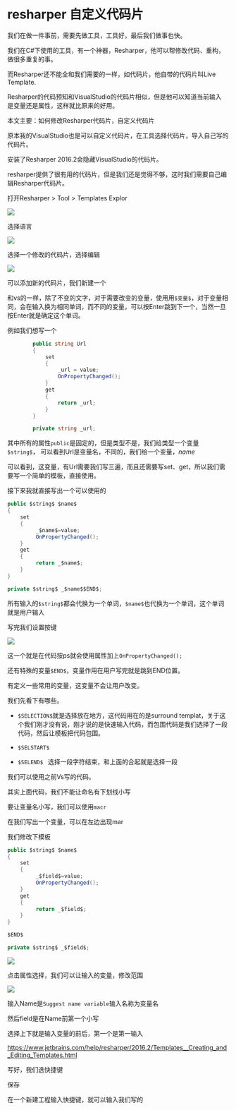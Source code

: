 # resharper 自定义代码片

我们在做一件事前，需要先做工具，工具好，最后我们做事也快。

我们在C#下使用的工具，有一个神器，Resharper，他可以帮修改代码、重构，做很多重复的事。

而Resharper还不能全和我们需要的一样，如代码片，他自带的代码片叫Live Template.

Resharper的代码预知和VisualStudio的代码片相似，但是他可以知道当前输入
是变量还是属性，这样就比原来的好用。

本文主要：如何修改Resharper代码片，自定义代码片

<!--more-->

原本我的VisualStudio也是可以自定义代码片，在工具选择代码片，导入自己写的代码片。

安装了Resharper 2016.2会隐藏VisualStudio的代码片。

resharper提供了很有用的代码片，但是我们还是觉得不够，这时我们需要自己编辑Resharper代码片。

打开Resharper > Tool > Templates Explor

![](http://7xqpl8.com1.z0.glb.clouddn.com/76a67ab5-7429-4e23-8bd2-6d6d68755c8e2016122205413.jpg)

选择语言

![](http://7xqpl8.com1.z0.glb.clouddn.com/76a67ab5-7429-4e23-8bd2-6d6d68755c8e2016122205450.jpg)

选择一个修改的代码片，选择编辑

![](http://7xqpl8.com1.z0.glb.clouddn.com/76a67ab5-7429-4e23-8bd2-6d6d68755c8e2016122205827.jpg)

可以添加新的代码片，我们新建一个

和vs的一样，除了不变的文字，对于需要改变的变量，使用用`$变量$`，对于变量相同，会在输入换为相同单词，而不同的变量，可以按Enter跳到下一个，当然一旦按Enter就是确定这个单词。

例如我们想写一个

```csharp
        public string Url
        {
            set
            {
                _url = value;
                OnPropertyChanged();
            }
            get
            {
                return _url;
            }
        }

        private string _url;

```

其中所有的属性`public`是固定的，但是类型不是，我们给类型一个变量`$string$`，
可以看到Url是变量名，不同的，我们给一个变量，$name$

可以看到，这变量，有Url需要我们写三遍，而且还需要写set、get，所以我们需要写一个简单的模板，直接使用。

接下来我就直接写出一个可以使用的

```csharp
public $string$ $name$
{
    set
    {
         _$name$=value;  
		 OnPropertyChanged();       
    }
    get
    {
         return _$name$;
    }
}

private $string$ _$name$$END$;

```

所有输入的`$string$`都会代换为一个单词，`$name$`也代换为一个单词，这个单词就是用户输入

写完我们设置按键

![](http://7xqpl8.com1.z0.glb.clouddn.com/136fe646-e19f-446e-99e9-0159fa8e5fca2016123193729.jpg)

这一个就是在代码按ps就会使用属性加上`OnPropertyChanged();`


还有特殊的变量`$END$`，变量作用在用户写完就是跳到END位置。

有定义一些常用的变量，这变量不会让用户改变。

我们先看下有哪些。

 - `$SELECTION$`就是选择放在地方，这代码用在的是surround templat，关于这个我们刚才没有说，刚才说的是快速输入代码，而包围代码是我们选择了一段代码，然后让模板把代码包围。

 - `$SELSTART$`

 - `$SELEND$ ` 选择一段字符结束，和上面的合起就是选择一段

我们可以使用之前Vs写的代码。

其实上面代码，我们不能让命名有下划线小写

要让变量名小写，我们可以使用`macr`

在我们写出一个变量，可以在左边出现mar

我们修改下模板

```csharp
public $string$ $name$
{
    set
    {
         _$field$=value;  
		 OnPropertyChanged();       
    }
    get
    {
         return _$field$;
    }
}

$END$

private $string$ _$field$;

```

![](http://7xqpl8.com1.z0.glb.clouddn.com/76a67ab5-7429-4e23-8bd2-6d6d68755c8e2016122213645.jpg)

点击属性选择，我们可以让输入的变量，修改范围

![](http://7xqpl8.com1.z0.glb.clouddn.com/76a67ab5-7429-4e23-8bd2-6d6d68755c8e2016122213830.jpg)

输入Name是`Suggest name variable`输入名称为变量名

然后field是在Name前第一个小写

选择上下就是输入变量的前后，第一个是第一输入

https://www.jetbrains.com/help/resharper/2016.2/Templates__Creating_and_Editing_Templates.html

写好，我们选快捷键

保存

在一个新建工程输入快捷键，就可以输入我们写的



